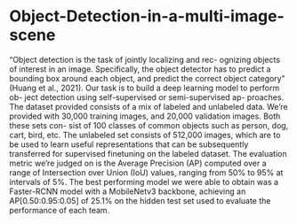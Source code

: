 # Object-Detection-in-a-multi-image-scene

“Object detection is the task of jointly localizing and rec- ognizing objects of interest in an image. Specifically, the object detector has to predict a bounding box around each object, and predict the correct object category” (Huang et al., 2021).
Our task is to build a deep learning model to perform ob- ject detection using self-supervised or semi-supervised ap- proaches. The dataset provided consists of a mix of labeled and unlabeled data. We’re provided with 30,000 training images, and 20,000 validation images. Both these sets con- sist of 100 classes of common objects such as person, dog, cart, bird, etc. The unlabeled set consists of 512,000 images, which are to be used to learn useful representations that can be subsequently transferred for supervised finetuning on the labeled dataset. The evaluation metric we’re judged on is the Average Precision (AP) computed over a range of Intersection over Union (IoU) values, ranging from 50% to 95% at intervals of 5%.
The best performing model we were able to obtain was a Faster-RCNN model with a MobileNetv3 backbone, achieving an AP[0.50:0.95:0.05] of 25.1% on the hidden test set used to evaluate the performance of each team.
